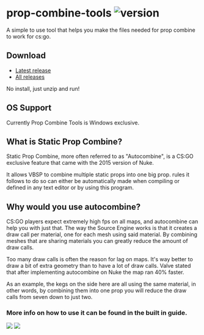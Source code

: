# prop-combine-tools ![version](https://img.shields.io/badge/version-1.1.4-blue.svg)

A simple to use tool that helps you make the files needed for prop combine to work for cs:go.

## Download

- [Latest release](https://github.com/JonasAlmaas/prop-combine-tools/releases/latest)
- [All releases](https://github.com/JonasAlmaas/prop-combine-tools/releases)

No install, just unzip and run!

## OS Support

Currently Prop Combine Tools is Windows exclusive.

## What is Static Prop Combine?
Static Prop Combine, more often referred to as "Autocombine", is a CS:GO exclusive feature that came with the 2015 version of Nuke.

It allows VBSP to combine multiple static props into one big prop.  rules it follows to do so can either be automatically made when compiling or defined in any text editor or by using this program.

## Why would you use autocombine?

CS:GO players expect extremely high fps on all maps, and autocombine can help you with just that. The way the Source Engine works is that it creates a draw call per material, one for each mesh using said material. By combining meshes that are sharing materials you can greatly reduce the amount of draw calls.

Too many draw calls is often the reason for lag on maps. It's way better to draw a bit of extra geometry than to have a lot of draw calls. Valve stated that after implementing autocombine on Nuke the map ran 40% faster.
                                
As an example, the kegs on the side here are all using the same material, in other words, by combining them into one prop you will reduce the draw calls from seven down to just two.

### More info on how to use it can be found in the built in guide.

![](https://i.imgur.com/2xX60jl.png)
![](https://i.imgur.com/I8xNjVT.png)
